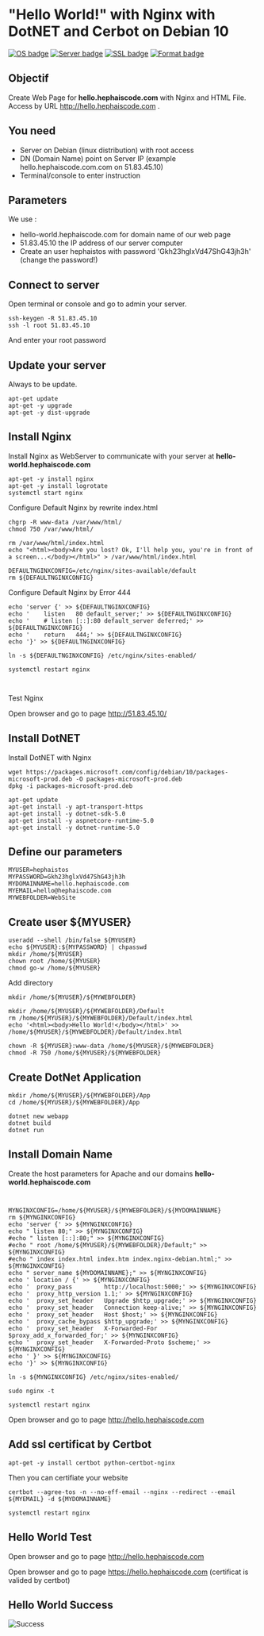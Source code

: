 # "Hello World!" with Nginx with DotNET and Cerbot on Debian 10

[![OS badge](https://img.shields.io/badge/OS-Debian-red.svg)](https://www.debian.org)
[![Server badge](https://img.shields.io/badge/Server-Nginx-blue.svg)](https://www.nginx.com)
[![SSL badge](https://img.shields.io/badge/SSL-certbot-blue.svg)](https://certbot.eff.org)
[![Format badge](https://img.shields.io/badge/Format-HTML-green.svg)](https://lyty.dev/html/index.html)

## Objectif 

Create Web Page for **hello.hephaiscode.com** with Nginx and HTML File. Access by URL  http://hello.hephaiscode.com .

## You need

- Server on Debian (linux distribution) with root access
- DN (Domain Name) point on Server IP (example hello.hephaiscode.com.com on 51.83.45.10)
- Terminal/console to enter instruction

## Parameters

We use :
 - hello-world.hephaiscode.com for domain name of our web page
 - 51.83.45.10 the IP address of our server computer
 - Create an user hephaistos with password 'Gkh23hglxVd47ShG43jh3h' (change the password!)
 
 
## Connect to server 

Open terminal or console and go to admin your server.

```
ssh-keygen -R 51.83.45.10
ssh -l root 51.83.45.10 
```

And enter your root password 

## Update your server

Always to be update.

```
apt-get update
apt-get -y upgrade
apt-get -y dist-upgrade

```

## Install Nginx

Install Nginx as WebServer to communicate with your server at **hello-world.hephaiscode.com**

```
apt-get -y install nginx
apt-get -y install logrotate
systemctl start nginx
```

Configure Default Nginx by rewrite index.html

```
chgrp -R www-data /var/www/html/
chmod 750 /var/www/html/

rm /var/www/html/index.html
echo "<html><body>Are you lost? Ok, I'll help you, you're in front of a screen...</body></html>" > /var/www/html/index.html

DEFAULTNGINXCONFIG=/etc/nginx/sites-available/default
rm ${DEFAULTNGINXCONFIG}

```
Configure Default Nginx by Error 444

```
echo 'server {' >> ${DEFAULTNGINXCONFIG}
echo '    listen   80 default_server;' >> ${DEFAULTNGINXCONFIG}
echo '    # listen [::]:80 default_server deferred;' >> ${DEFAULTNGINXCONFIG}
echo '    return   444;' >> ${DEFAULTNGINXCONFIG}
echo '}' >> ${DEFAULTNGINXCONFIG}

ln -s ${DEFAULTNGINXCONFIG} /etc/nginx/sites-enabled/

systemctl restart nginx



```

Test Nginx 

Open browser and go to page http://51.83.45.10/

## Install DotNET

Install DotNET with Nginx

```
wget https://packages.microsoft.com/config/debian/10/packages-microsoft-prod.deb -O packages-microsoft-prod.deb
dpkg -i packages-microsoft-prod.deb

apt-get update
apt-get install -y apt-transport-https
apt-get install -y dotnet-sdk-5.0
apt-get install -y aspnetcore-runtime-5.0
apt-get install -y dotnet-runtime-5.0

```

 ## Define our parameters
 
 ```
 MYUSER=hephaistos
 MYPASSWORD=Gkh23hglxVd47ShG43jh3h
 MYDOMAINNAME=hello.hephaiscode.com
 MYEMAIL=hello@hephaiscode.com
 MYWEBFOLDER=WebSite
 ```
 
 ## Create user ${MYUSER}
 
 ```
useradd --shell /bin/false ${MYUSER}
echo ${MYUSER}:${MYPASSWORD} | chpasswd
mkdir /home/${MYUSER}
chown root /home/${MYUSER}
chmod go-w /home/${MYUSER}

```

Add directory

```
mkdir /home/${MYUSER}/${MYWEBFOLDER}

mkdir /home/${MYUSER}/${MYWEBFOLDER}/Default
rm /home/${MYUSER}/${MYWEBFOLDER}/Default/index.html
echo '<html><body>Hello World!</body></html>' >> /home/${MYUSER}/${MYWEBFOLDER}/Default/index.html

chown -R ${MYUSER}:www-data /home/${MYUSER}/${MYWEBFOLDER}
chmod -R 750 /home/${MYUSER}/${MYWEBFOLDER}
```

## Create DotNet Application

```
mkdir /home/${MYUSER}/${MYWEBFOLDER}/App
cd /home/${MYUSER}/${MYWEBFOLDER}/App

dotnet new webapp
dotnet build
dotnet run

```

## Install Domain Name

Create the host parameters for Apache and our domains **hello-world.hephaiscode.com**

```


MYNGINXCONFIG=/home/${MYUSER}/${MYWEBFOLDER}/${MYDOMAINNAME}
rm ${MYNGINXCONFIG}
echo 'server {' >> ${MYNGINXCONFIG}
echo " listen 80;" >> ${MYNGINXCONFIG}
#echo " listen [::]:80;" >> ${MYNGINXCONFIG}
#echo " root /home/${MYUSER}/${MYWEBFOLDER}/Default;" >> ${MYNGINXCONFIG}
#echo " index index.html index.htm index.nginx-debian.html;" >> ${MYNGINXCONFIG}
echo " server_name ${MYDOMAINNAME};" >> ${MYNGINXCONFIG}
echo ' location / {' >> ${MYNGINXCONFIG}
echo '  proxy_pass         http://localhost:5000;' >> ${MYNGINXCONFIG}
echo '  proxy_http_version 1.1;' >> ${MYNGINXCONFIG}
echo '  proxy_set_header   Upgrade $http_upgrade;' >> ${MYNGINXCONFIG}
echo '  proxy_set_header   Connection keep-alive;' >> ${MYNGINXCONFIG}
echo '  proxy_set_header   Host $host;' >> ${MYNGINXCONFIG}
echo '  proxy_cache_bypass $http_upgrade;' >> ${MYNGINXCONFIG}
echo '  proxy_set_header   X-Forwarded-For $proxy_add_x_forwarded_for;' >> ${MYNGINXCONFIG}
echo '  proxy_set_header   X-Forwarded-Proto $scheme;' >> ${MYNGINXCONFIG}
echo ' }' >> ${MYNGINXCONFIG}
echo '}' >> ${MYNGINXCONFIG}

ln -s ${MYNGINXCONFIG} /etc/nginx/sites-enabled/

sudo nginx -t

systemctl restart nginx

```


Open browser and go to page http://hello.hephaiscode.com 

## Add ssl certificat by Certbot

```
apt-get -y install certbot python-certbot-nginx
```

Then you can certifiate your website 

```
certbot --agree-tos -n --no-eff-email --nginx --redirect --email ${MYEMAIL} -d ${MYDOMAINNAME}

systemctl restart nginx

```

## Hello World Test

Open browser and go to page http://hello.hephaiscode.com 

Open browser and go to page https://hello.hephaiscode.com (certificat is valided by certbot)

## Hello World Success

![Success](https://img.shields.io/badge/Hello%20World-OK-Green.svg)
